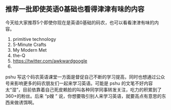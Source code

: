 推荐一批即使英语0基础也看得津津有味的内容
---

今天给大家推荐5个即使你现在是英语0基础的码农，也可以看看津津有味的内容。

1. primitive technology
2. 5-Minute Crafts
3. My Modern Met
4. the-Q
5. https://twitter.com/awkwardgoogle
6. 

pshu 写这个码农英语课堂一方面是督促自己不断的学习提高，同时也想通过公众号来影响更多的码农朋友们一起来学习英语。可能是 pshu 的文笔不好内容太“湿”，目前依靠着自己死皮赖脸的叫各种同学同事转发关注，吃力的积累到了360+的粉丝。后来 “p嫂 ” 说，你想要吸引别人来学习英语，就要高点有意思的东西来做诱饵啊。
<!--stackedit_data:
eyJoaXN0b3J5IjpbLTM5NDQzOTg3MCwyMDI5ODE4NjM0LDE1NT
UwNDY4ODYsMTcyODc1MTMwNywtMzk3MTYzNzM1XX0=
-->